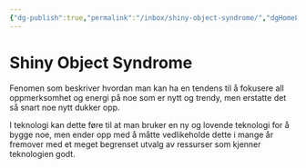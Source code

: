 ```yaml
---
{"dg-publish":true,"permalink":"/inbox/shiny-object-syndrome/","dgHomeLink":true,"dgPassFrontmatter":false}
---
```


# Shiny Object Syndrome

Fenomen som beskriver hvordan man kan ha en tendens til å fokusere all oppmerksomhet og energi på noe som er nytt og trendy, men erstatte det så snart noe nytt dukker opp.

I teknologi kan dette føre til at man bruker en ny og lovende teknologi for å bygge noe, men ender opp med å måtte vedlikeholde dette i mange år fremover med et meget begrenset utvalg av ressurser som kjenner teknologien godt. 